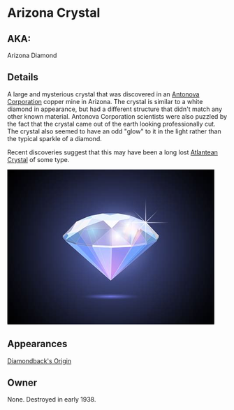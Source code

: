 # Arizona Crystal

## AKA:
Arizona Diamond

## Details

A large and mysterious crystal that was discovered in an [Antonova Corporation](/organizations/Antonova_Corporation.md) copper mine in Arizona.  The crystal is similar to a white diamond in appearance, but had a different structure that didn't match any other known material. Antonova Corporation scientists were also puzzled by the fact that the crystal came out of the earth looking professionally cut. The crystal also seemed to have an odd "glow" to it in the light rather than the typical sparkle of a diamond.

Recent discoveries suggest that this may have been a long lost [Atlantean Crystal](/items/Atlantean_Crystal.md) of some type.

![|Arizona Crystal](../images/glowing_diamond.jpg)

## Appearances
[Diamondback's Origin](/player_characters/Diamondback.md)

## Owner
None.  Destroyed in early 1938.

<!--
Actually was a rare type of Atlantean "Omnicrystal", capable of conducting multiple types of elemental energies at the same time.
-->